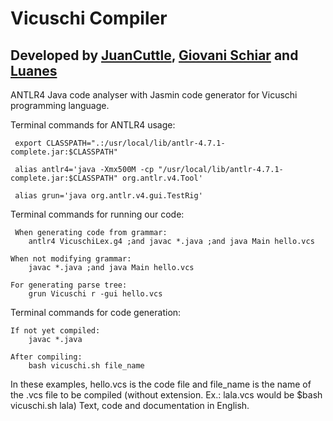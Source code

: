 # Vicuschi Compiler

## Developed by [JuanCuttle](https://github.com/JuanCuttle), [Giovani Schiar](https://github.com/giovanischiar) and [Luanes](https://github.com/Luanes)

ANTLR4 Java code analyser with Jasmin code generator for Vicuschi programming language.

Terminal commands for ANTLR4 usage:

	 export CLASSPATH=".:/usr/local/lib/antlr-4.7.1-complete.jar:$CLASSPATH"

	 alias antlr4='java -Xmx500M -cp "/usr/local/lib/antlr-4.7.1-complete.jar:$CLASSPATH" org.antlr.v4.Tool'
	 
	 alias grun='java org.antlr.v4.gui.TestRig'

Terminal commands for running our code:
	
	 When generating code from grammar:
		antlr4 VicuschiLex.g4 ;and javac *.java ;and java Main hello.vcs
	
	When not modifying grammar:
		javac *.java ;and java Main hello.vcs	
	
	For generating parse tree:
		grun Vicuschi r -gui hello.vcs

Terminal commands for code generation:

	If not yet compiled:
		javac *.java

	After compiling:
		bash vicuschi.sh file_name

In these examples, hello.vcs is the code file and file_name is the name of the .vcs file to be compiled (without extension. Ex.: lala.vcs would be $bash vicuschi.sh lala)
Text, code and documentation in English.
